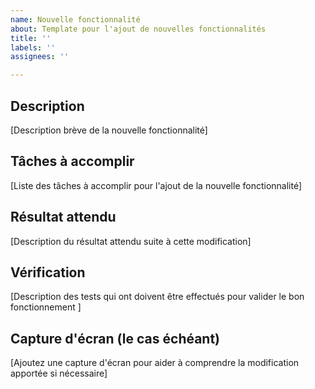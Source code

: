 ```yaml
---
name: Nouvelle fonctionnalité
about: Template pour l'ajout de nouvelles fonctionnalités
title: ''
labels: ''
assignees: ''

---
```


## Description
[Description brève de la nouvelle fonctionnalité]

## Tâches à accomplir
[Liste des tâches à accomplir pour l'ajout de la nouvelle fonctionnalité]

## Résultat attendu
[Description du résultat attendu suite à cette modification]

## Vérification
[Description des tests qui ont doivent être effectués pour valider le bon fonctionnement ]

## Capture d'écran (le cas échéant)
[Ajoutez une capture d'écran pour aider à comprendre la modification apportée si nécessaire]

